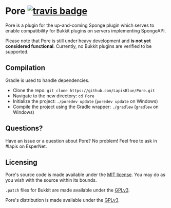 Pore [![travis badge](https://travis-ci.org/LapisBlue/Pore.svg)](https://travis-ci.org/LapisBlue/Pore)
=====

Pore is a plugin for the up-and-coming Sponge plugin which serves to enable compatibility for Bukkit plugins on servers
implementing SpongeAPI.

Please note that Pore is still under heavy development and **is not yet considered functional**. Currently, no Bukkit
plugins are verified to be supported.

Compilation
-----------

Gradle is used to handle dependencies.

- Clone the repo: `git clone https://github.com/LapisBlue/Pore.git`
- Navigate to the new directory: `cd Pore`
- Initialize the project: `./poredev update` (`poredev update` on Windows)
- Compile the project using the Gradle wrapper: `./gradlew` (`gradlew` on Windows)

Questions?
----------

Have an issue or a question about Pore? No problem! Feel free to ask in #lapis on EsperNet.

Licensing
---------

Pore's source code is made available under the [MIT license](http://opensource.org/licenses/MIT). You may do as you wish
with the source within its bounds.

`.patch` files for Bukkit are made available under the [GPLv3](http://opensource.org/licenses/gpl-3.0.html).

Pore's distribution is made available under the [GPLv3](http://opensource.org/licenses/gpl-3.0.html).
